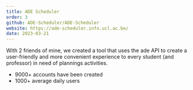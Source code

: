 ```yaml
---
title: ADE Scheduler
order: 3
github: ADE-Scheduler/ADE-Scheduler
website: https://ade-scheduler.info.ucl.ac.be/
date: 2023-03-21
---
```


With 2 friends of mine, we created a tool that uses the ade API to create a user-friendly and more convenient experience to every student (and professor) in need of plannings activities.

* 9000+ accounts have been created
* 1000+ average daily users

